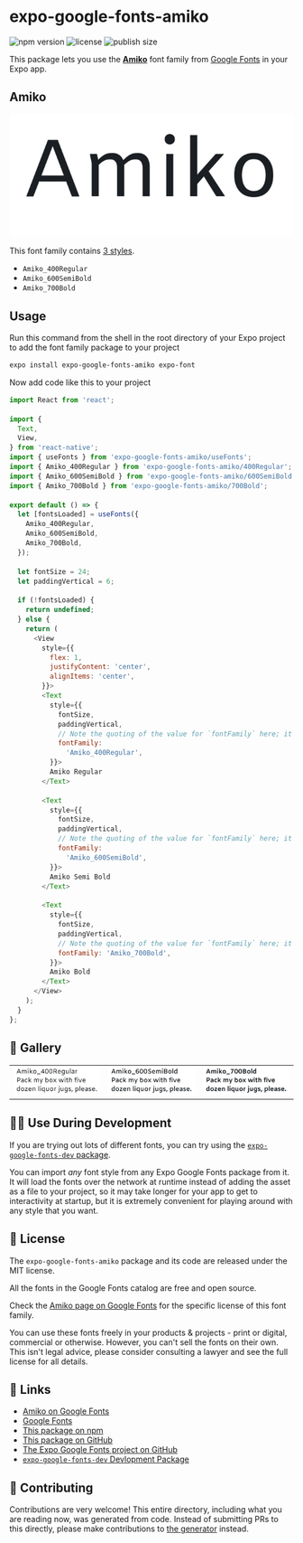 # expo-google-fonts-amiko

![npm version](https://flat.badgen.net/npm/v/expo-google-fonts-amiko)
![license](https://flat.badgen.net/github/license/expo/google-fonts)
![publish size](https://flat.badgen.net/packagephobia/install/expo-google-fonts-amiko)

This package lets you use the [**Amiko**](https://fonts.google.com/specimen/Amiko) font family from [Google Fonts](https://fonts.google.com/) in your Expo app.

## Amiko

![Amiko](./font-family.png)

This font family contains [3 styles](#-gallery).

- `Amiko_400Regular`
- `Amiko_600SemiBold`
- `Amiko_700Bold`

## Usage

Run this command from the shell in the root directory of your Expo project to add the font family package to your project
```sh
expo install expo-google-fonts-amiko expo-font
```

Now add code like this to your project
```js
import React from 'react';

import {
  Text,
  View,
} from 'react-native';
import { useFonts } from 'expo-google-fonts-amiko/useFonts';
import { Amiko_400Regular } from 'expo-google-fonts-amiko/400Regular';
import { Amiko_600SemiBold } from 'expo-google-fonts-amiko/600SemiBold';
import { Amiko_700Bold } from 'expo-google-fonts-amiko/700Bold';

export default () => {
  let [fontsLoaded] = useFonts({
    Amiko_400Regular,
    Amiko_600SemiBold,
    Amiko_700Bold,
  });

  let fontSize = 24;
  let paddingVertical = 6;

  if (!fontsLoaded) {
    return undefined;
  } else {
    return (
      <View
        style={{
          flex: 1,
          justifyContent: 'center',
          alignItems: 'center',
        }}>
        <Text
          style={{
            fontSize,
            paddingVertical,
            // Note the quoting of the value for `fontFamily` here; it expects a string!
            fontFamily:
              'Amiko_400Regular',
          }}>
          Amiko Regular
        </Text>

        <Text
          style={{
            fontSize,
            paddingVertical,
            // Note the quoting of the value for `fontFamily` here; it expects a string!
            fontFamily:
              'Amiko_600SemiBold',
          }}>
          Amiko Semi Bold
        </Text>

        <Text
          style={{
            fontSize,
            paddingVertical,
            // Note the quoting of the value for `fontFamily` here; it expects a string!
            fontFamily: 'Amiko_700Bold',
          }}>
          Amiko Bold
        </Text>
      </View>
    );
  }
};

```

## 🔡 Gallery


||||
|-|-|-|
|![Amiko_400Regular](.//400Regular/Amiko_400Regular.ttf.png)|![Amiko_600SemiBold](.//600SemiBold/Amiko_600SemiBold.ttf.png)|![Amiko_700Bold](.//700Bold/Amiko_700Bold.ttf.png)||


## 👩‍💻 Use During Development

If you are trying out lots of different fonts, you can try using the [`expo-google-fonts-dev` package](https://github.com/freeboub/google-fonts/tree/master/font-packages/dev#readme).

You can import *any* font style from any Expo Google Fonts package from it. It will load the fonts
over the network at runtime instead of adding the asset as a file to your project, so it may take longer
for your app to get to interactivity at startup, but it is extremely convenient
for playing around with any style that you want.

## 📖 License

The `expo-google-fonts-amiko` package and its code are released under the MIT license.

All the fonts in the Google Fonts catalog are free and open source.

Check the [Amiko page on Google Fonts](https://fonts.google.com/specimen/Amiko) for the specific license of this font family.

You can use these fonts freely in your products & projects - print or digital, commercial or otherwise. However, you can't sell the fonts on their own. This isn't legal advice, please consider consulting a lawyer and see the full license for all details.

## 🔗 Links

- [Amiko on Google Fonts](https://fonts.google.com/specimen/Amiko)
- [Google Fonts](https://fonts.google.com/)
- [This package on npm](https://www.npmjs.com/package/expo-google-fonts-amiko)
- [This package on GitHub](https://github.com/freeboub/google-fonts/tree/master/font-packages/amiko)
- [The Expo Google Fonts project on GitHub](https://github.com/freeboub/google-fonts)
- [`expo-google-fonts-dev` Devlopment Package](https://github.com/freeboub/google-fonts/tree/master/font-packages/dev)

## 🤝 Contributing

Contributions are very welcome! This entire directory, including what you are reading now, was generated from code. Instead of submitting PRs to this directly, please make contributions to [the generator](https://github.com/freeboub/google-fonts/tree/master/packages/generator) instead.
